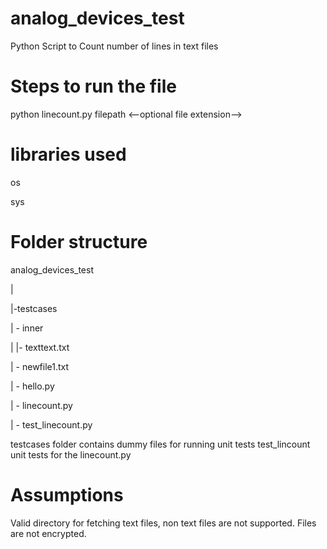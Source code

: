 # analog_devices_test
Python Script to Count number of lines in text files

# Steps to run the file

python linecount.py filepath <--optional file extension-->

# libraries used
<p>os
<p>sys

# Folder structure
  analog_devices_test
  <p>      |
  <p>     |-testcases
  <p>           | - inner 
  <p>          |     |-  texttext.txt
  <p>           | - newfile1.txt
  <p>           | - hello.py
  <p>      | - linecount.py
  <p>       | - test_linecount.py
        
testcases folder contains dummy files for running unit tests
test_lincount unit tests for the linecount.py

# Assumptions
  Valid directory for fetching text files, non text files are not supported.
  Files are not encrypted.
  
